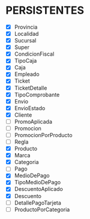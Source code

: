 # PERSISTENTES

- [x] Provincia
- [x] Localidad
- [x] Sucursal
- [x] Super
- [x] CondicionFiscal
- [x] TipoCaja
- [x] Caja
- [x] Empleado
- [x] Ticket
- [x] TicketDetalle
- [x] TipoComprobante
- [x] Envio
- [x] EnvioEstado
- [x] Cliente
- [ ] PromoAplicada
- [ ] Promocion
- [ ] PromocionPorProducto
- [ ] Regla
- [x] Producto
- [x] Marca
- [x] Categoria
- [ ] Pago
- [x] MedioDePago
- [x] TipoMedioDePago
- [X] DescuentoAplicado
- [x] Descuento
- [ ] DetallePagoTarjeta
- [ ] ProductoPorCategoria 
